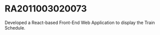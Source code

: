 # RA2011003020073
Developed a React-based Front-End Web Application to display the Train Schedule.
# 
